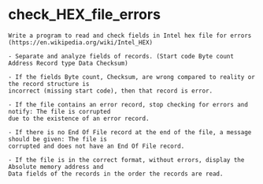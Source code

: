 # check_HEX_file_errors
    Write a program to read and check fields in Intel hex file for errors
    (https://en.wikipedia.org/wiki/Intel_HEX)
    
    - Separate and analyze fields of records. (Start code Byte count Address Record type Data Checksum)
    
    - If the fields Byte count, Checksum, are wrong compared to reality or the record structure is 
    incorrect (missing start code), then that record is error.
    
    - If the file contains an error record, stop checking for errors and notify: The file is corrupted 
    due to the existence of an error record.
    
    - If there is no End Of File record at the end of the file, a message should be given: The file is
    corrupted and does not have an End Of File record.
    
    - If the file is in the correct format, without errors, display the Absolute memory address and 
    Data fields of the records in the order the records are read.
